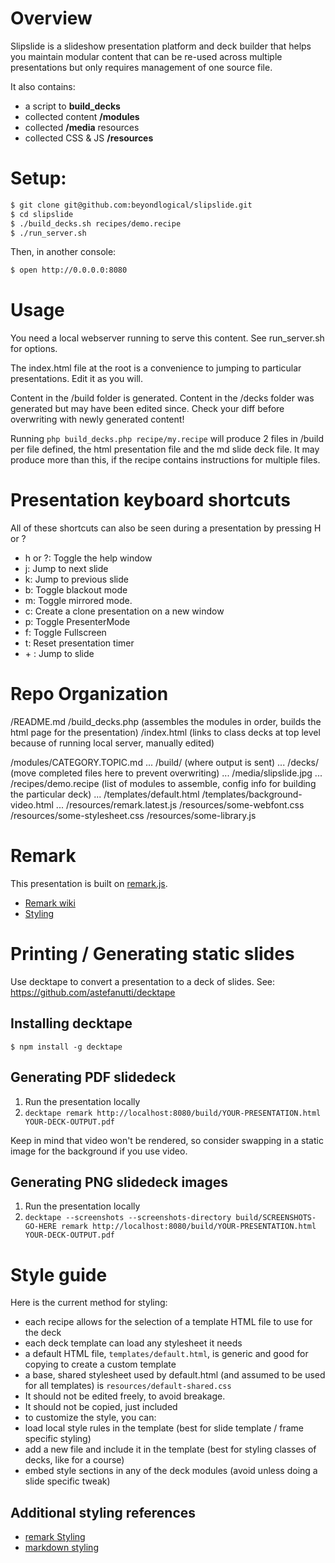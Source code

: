 # Overview

Slipslide is a slideshow presentation platform and deck builder that helps you maintain modular content that can be re-used across multiple presentations but only requires management of one source file.

It also contains:
* a script to **build_decks**
* collected content **/modules**
* collected **/media** resources
* collected CSS & JS **/resources**

# Setup: 
```bash
$ git clone git@github.com:beyondlogical/slipslide.git
$ cd slipslide
$ ./build_decks.sh recipes/demo.recipe
$ ./run_server.sh
```
Then, in another console:
```bash
$ open http://0.0.0.0:8080
```

# Usage

You need a local webserver running to serve this content. See run_server.sh for options.

The index.html file at the root is a convenience to jumping to particular presentations. Edit it as you will.

Content in the /build folder is generated.
Content in the /decks folder was generated but may have been edited since. Check your diff before overwriting with newly generated content!

Running `php build_decks.php recipe/my.recipe` will produce 2 files in /build per file defined, the html presentation file and the md slide deck file. It may produce more than this, if the recipe contains instructions for multiple files.

# Presentation keyboard shortcuts

All of these shortcuts can also be seen during a presentation by pressing H or ?

* h or ?: Toggle the help window
* j: Jump to next slide
* k: Jump to previous slide
* b: Toggle blackout mode
* m: Toggle mirrored mode.
* c: Create a clone presentation on a new window
* p: Toggle PresenterMode
* f: Toggle Fullscreen
* t: Reset presentation timer
* <number> + <Return>: Jump to slide <number>

# Repo Organization

 /README.md
 /build_decks.php   (assembles the modules in order, builds the html page for the presentation)
 /index.html        (links to class decks at top level because of running local server, manually edited)

 /modules/CATEGORY.TOPIC.md
 ...
 /build/ (where output is sent)
 ...
 /decks/ (move completed files here to prevent overwriting)
 ...
 /media/slipslide.jpg
 ...
 /recipes/demo.recipe (list of modules to assemble, config info for building the particular deck)
 ...
 /templates/default.html
 /templates/background-video.html
 ...
 /resources/remark.latest.js
 /resources/some-webfont.css
 /resources/some-stylesheet.css
 /resources/some-library.js

# Remark

This presentation is built on [remark.js](https://github.com/gnab/remark).

* [Remark wiki](https://github.com/gnab/remark/wiki)
* [Styling](https://github.com/gnab/remark/wiki/Styling)

# Printing / Generating static slides

Use decktape to convert a presentation to a deck of slides.
See: https://github.com/astefanutti/decktape

## Installing decktape
```shell
$ npm install -g decktape
```
## Generating PDF slidedeck
1. Run the presentation locally
2. `decktape remark http://localhost:8080/build/YOUR-PRESENTATION.html YOUR-DECK-OUTPUT.pdf`

Keep in mind that video won't be rendered, so consider swapping in a static image for the background if you use video.

## Generating PNG slidedeck images
1. Run the presentation locally
2. `decktape --screenshots --screenshots-directory build/SCREENSHOTS-GO-HERE remark http://localhost:8080/build/YOUR-PRESENTATION.html YOUR-DECK-OUTPUT.pdf`

# Style guide
Here is the current method for styling:
* each recipe allows for the selection of a template HTML file to use for the deck
* each deck template can load any stylesheet it needs
* a default HTML file, `templates/default.html`, is generic and good for copying to create a custom template
* a base, shared stylesheet used by default.html (and assumed to be used for all templates) is `resources/default-shared.css`
 * It should not be edited freely, to avoid breakage.
 * It should not be copied, just included
* to customize the style, you can:
 * load local style rules in the template (best for slide template / frame specific styling)
 * add a new file and include it in the template  (best for styling classes of decks, like for a course)
 * embed style sections in any of the deck modules (avoid unless doing a slide specific tweak)

## Additional styling references
* [remark Styling](https://github.com/gnab/remark/wiki/Styling)
* [markdown styling](https://github.com/adam-p/markdown-here/wiki/Markdown-Cheatsheet)

